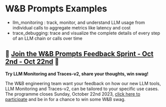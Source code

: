 # W&B Prompts Examples

* llm_monitoring : track, monitor, and understand LLM usage from individual calls to aggregate metrics like latency and cost
* trace_debugging: trace and visualize the complete details of every step of an LLM chain or calls over time 

## 🔆 [Join the W&B Prompts Feedback Sprint - Oct 2nd - Oct 22nd](FEEDBACK_SPRINT.md) 🔆

**Try LLM Monitoring and Traces-v2, share your thoughts, win swag!**

The W&B engineering team want your feedback on how our new LLM tools, LLM Monitoring and Traces-v2, can be tailored to your specific use cases. The programme closes Sunday, October 22nd 2023, [click here to participate](FEEDBACK_SPRINT.md) and be in for a chance to win some W&B swag.
